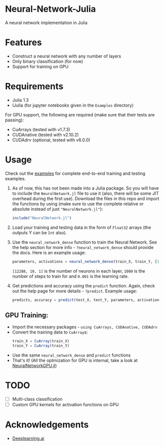 # Neural-Network-Julia

A neural network implementation in Julia

# Features

 - Construct a neural network with any number of layers
 - Only binary classification (for now)
 - Support for training on GPU

# Requirements

 - Julia 1.3
 - IJulia (for jupyter notebooks given in the `Examples` directory)
 
For GPU support, the following are required (make sure that their tests are passing):
 - CuArrays (tested with v1.7.3)
 - CUDAnative (tested with v2.10.2)
 - CUDAdrv (optional, tested with v6.0.0)

# Usage

Check out the [examples](./Examples) for complete end-to-end training and testing examples.

1. As of now, this has not been made into a Julia package. So you will have to include the `NeuralNetwork.jl` file to use it (also, there will be some JIT overhead during the first use). Download the files in this repo and import the functions by using (make sure to use the complete relative or absolute instead of just `"NeuralNetwork.jl"`):
    ```julia
    include("NeuralNetwork.jl")
    ```

2. Load your training and testing data in the form of `Float32` arrays (the outputs Y can be `Int` also).

3. Use the `neural_network_dense` function to train the Neural Network. See the help section for more info - `?neural_network_dense` should provide the docs. Here is an example usage:
    ```julia
    parameters, activations = neural_network_dense(train_X, train_Y, [12288, 10, 1], 1000, 0.001)
    ```
    
    `[12288, 10, 1]` is the number of neurons in each layer, `1000` is the number of steps to train for and `0.001` is the learning rate.

4. Get predictions and accuracy using the `predict` function. Again, check out the help page for more details - `?predict`. Example usage:
    ```julia
    predicts, accuracy = predict(test_X, test_Y, parameters, activations)
    ```

## GPU Training:

 - Import the necessary packages - `using CuArrays, CUDAnative, CUDAdrv`
 - Convert the training data to `CuArray`s:
    ```julia
    train_X = CuArray(train_X)
    train_Y = CuArray(train_Y)
    ```
 - Use the same `neural_network_dense` and `predict` functions
 - That's it! (All the optmization for GPU is internal, take a look at [NeuralNetworkGPU.jl](NeuralNetworkGPU.jl))

# TODO

 - [ ] Multi-class classification
 - [ ] Custom GPU kernels for activation functions on GPU

# Acknowledgements

 - [Deeplearning.ai](https://www.deeplearning.ai/)
